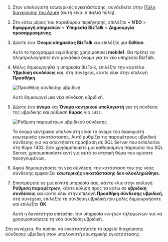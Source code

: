 
1. Στον υπολογιστή εσωτερικής εγκατάστασης, συνδεθείτε στην [Πύλη διαχείρισης του Azure](http://manager.windowsazure.com) (αυτή είναι η παλιά πύλη).

2. Στο κάτω μέρος του παραθύρου περιήγησης, επιλέξτε **+ ΝΈΟ** > **Εφαρμογή υπηρεσιών** > **Υπηρεσία BizTalk** > **Δημιουργία προσαρμοσμένης**.

3. Δώστε ένα **Όνομα υπηρεσίας BizTalk** και επιλέξτε μια **Edition**. 

    Αυτό το πρόγραμμα εκμάθησης χρησιμοποιεί **mobile1**. Θα πρέπει να πληκτρολογήσετε ένα μοναδικό όνομα για το νέο υπηρεσία BizTalk.

4. Μόλις δημιουργηθεί η υπηρεσία BizTalk, επιλέξτε την καρτέλα **Υβριδική συνδέσεις** και, στη συνέχεια, κάντε κλικ στην επιλογή **Προσθήκη**.

    ![Προσθήκη σύνδεσης υβριδική](./media/hybrid-connections-create-new/3.png)

    Αυτό δημιουργεί μια νέα σύνδεση υβριδική.

5. Δώστε ένα **όνομα** και **Όνομα κεντρικού υπολογιστή** για τη σύνδεση της υβριδικής και ρύθμιση **θύρας** για `1433`. 
  
    ![Ρύθμιση παραμέτρων υβριδικού σύνδεσης](./media/hybrid-connections-create-new/4.png)

    Το όνομα κεντρικού υπολογιστή είναι το όνομα του διακομιστή εσωτερικής εγκατάστασης. Αυτό ρυθμίζει τις παραμέτρους υβριδική σύνδεσης για να αποκτήσετε πρόσβαση σε SQL Server που εκτελείται στη θύρα 1433. Εάν χρησιμοποιείτε μια καθορισμένη παρουσία του SQL Server, χρησιμοποιήστε αντί για αυτό το στατική θύρα που ορίσατε προηγουμένως.

6. Αφού δημιουργήσετε τη νέα σύνδεση, την κατάσταση του της νέας σύνδεσης εμφανίζει **εσωτερικής εγκατάστασης δεν ολοκληρώθηκε**.

7. Επιστρέψετε σε μια κινητή υπηρεσία σας, κάντε κλικ στην επιλογή **Ρύθμιση παραμέτρων**, κάντε κύλιση προς τα κάτω σε **υβριδική συνδέσεις** και κάντε κλικ στην επιλογή **Προσθήκη σύνδεσης υβριδική**, στη συνέχεια, επιλέξτε τη σύνδεση υβριδική που μόλις δημιουργήσατε και επιλέξτε **OK**.

    Αυτή η δυνατότητα επιτρέπει την υπηρεσία κινητών τηλεφώνων για να χρησιμοποιήσετε τη νέα σύνδεση υβριδική.

Στη συνέχεια, θα πρέπει να εγκαταστήσετε το αρχείο διαχείρισης σύνδεσης υβριδική στον υπολογιστή εσωτερικής εγκατάστασης.